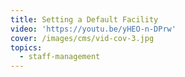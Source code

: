 ```yaml
---
title: Setting a Default Facility
video: 'https://youtu.be/yHEO-n-DPrw'
cover: /images/cms/vid-cov-3.jpg
topics:
  - staff-management
---
```


